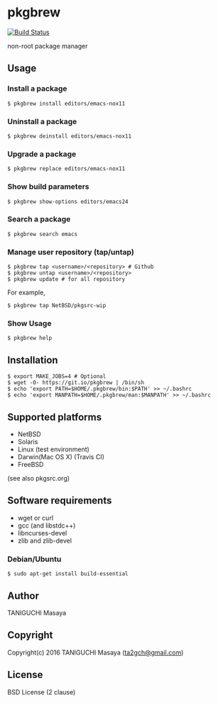 # pkgbrew
[![Build Status](https://travis-ci.org/ta2gch/pkgbrew.svg?branch=master)](https://travis-ci.org/ta2gch/pkgbrew)

non-root package manager

## Usage

### Install a package

```
$ pkgbrew install editors/emacs-nox11
```

### Uninstall a package

```
$ pkgbrew deinstall editors/emacs-nox11
```

### Upgrade a package

```
$ pkgbrew replace editors/emacs-nox11
```

### Show build parameters

```
$ pkgbrew show-options editors/emacs24
```

### Search a package

```
$ pkgbrew search emacs
```

### Manage user repository (tap/untap)

```
$ pkgbrew tap <username>/<repository> # Github
$ pkgbrew untap <username>/<repository>
$ pkgbrew update # for all repository
```

For example,

```
$ pkgbrew tap NetBSD/pkgsrc-wip
```

### Show Usage

```
$ pkgbrew help
```

## Installation

```
$ export MAKE_JOBS=4 # Optional
$ wget -O- https://git.io/pkgbrew | /bin/sh
$ echo 'export PATH=$HOME/.pkgbrew/bin:$PATH' >> ~/.bashrc
$ echo 'export MANPATH=$HOME/.pkgbrew/man:$MANPATH' >> ~/.bashrc
```

## Supported platforms

- NetBSD
- Solaris
- Linux (test environment)
- Darwin(Mac OS X) (Travis CI)
- FreeBSD

(see also pkgsrc.org)

## Software requirements

- wget or curl
- gcc (and libstdc++)
- libncurses-devel
- zlib and zlib-devel

### Debian/Ubuntu

```
$ sudo apt-get install build-essential
```

## Author

TANIGUCHI Masaya

## Copyright

Copyright(c) 2016 TANIGUCHI Masaya (ta2gch@gmail.com)

## License

BSD License (2 clause)

